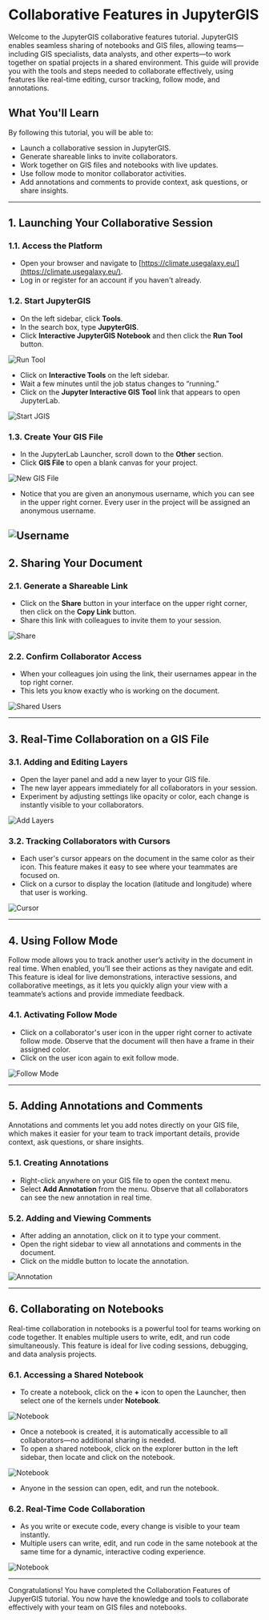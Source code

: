 # Collaborative Features in JupyterGIS

Welcome to the JupyterGIS collaborative features tutorial. JupyterGIS enables seamless sharing of notebooks and GIS files, allowing teams—including GIS specialists, data analysts, and other experts—to work together on spatial projects in a shared environment. This guide will provide you with the tools and steps needed to collaborate effectively, using features like real-time editing, cursor tracking, follow mode, and annotations.

## What You'll Learn

By following this tutorial, you will be able to:
- Launch a collaborative session in JupyterGIS.
- Generate shareable links to invite collaborators.
- Work together on GIS files and notebooks with live updates.
- Use follow mode to monitor collaborator activities.
- Add annotations and comments to provide context, ask questions, or share insights.
---

## 1. Launching Your Collaborative Session

### 1.1. Access the Platform
- Open your browser and navigate to [https://climate.usegalaxy.eu/](https://climate.usegalaxy.eu/).
- Log in or register for an account if you haven't already.

### 1.2. Start JupyterGIS
- On the left sidebar, click **Tools**.
- In the search box, type **JupyterGIS**.
- Click **Interactive JupyterGIS Notebook** and then click the **Run Tool** button.

![Run Tool](../../assets/images/tutorials/collaboration/run_tool.png)

- Click on **Interactive Tools** on the left sidebar.
- Wait a few minutes until the job status changes to “running.”
- Click on the **Jupyter Interactive GIS Tool** link that appears to open JupyterLab.

![Start JGIS](../../assets/images/tutorials/collaboration/start_jgis.png)

### 1.3. Create Your GIS File
- In the JupyterLab Launcher, scroll down to the **Other** section.
- Click **GIS File** to open a blank canvas for your project.  

![New GIS File](../../assets/images/tutorials/collaboration/new_gis_file.png)
- Notice that you are given an anonymous username, which you can see in the upper right corner. Every user in the project will be assigned an anonymous username.

![Username](../../assets/images/tutorials/collaboration/username.png)
---

## 2. Sharing Your Document

### 2.1. Generate a Shareable Link
- Click on the **Share** button in your interface on the upper right corner, then click on the **Copy Link** button.
- Share this link with colleagues to invite them to your session.  

![Share](../../assets/images/tutorials/collaboration/share.png)

### 2.2. Confirm Collaborator Access
- When your colleagues join using the link, their usernames appear in the top right corner.
- This lets you know exactly who is working on the document.  

![Shared Users](../../assets/images/tutorials/collaboration/shared_users.png)

---

## 3. Real-Time Collaboration on a GIS File

### 3.1. Adding and Editing Layers
- Open the layer panel and add a new layer to your GIS file.
- The new layer appears immediately for all collaborators in your session.
- Experiment by adjusting settings like opacity or color, each change is instantly visible to your collaborators.

![Add Layers](../../assets/images/tutorials/collaboration/add_layers.gif)

### 3.2. Tracking Collaborators with Cursors
- Each user's cursor appears on the document in the same color as their icon. This feature makes it easy to see where your teammates are focused on.
- Click on a cursor to display the location (latitude and longitude) where that user is working.

![Cursor](../../assets/images/tutorials/collaboration/cursor.png)

---

## 4. Using Follow Mode
Follow mode allows you to track another user’s activity in the document in real time. When enabled, you’ll see their actions as they navigate and edit. This feature is ideal for live demonstrations, interactive sessions, and collaborative meetings, as it lets you quickly align your view with a teammate’s actions and provide immediate feedback.

### 4.1. Activating Follow Mode
- Click on a collaborator's user icon in the upper right corner to activate follow mode. Observe that the document will then have a frame in their assigned color.
- Click on the user icon again to exit follow mode.

![Follow Mode](../../assets/images/tutorials/collaboration/follow_mode.gif)

---

## 5. Adding Annotations and Comments
Annotations and comments let you add notes directly on your GIS file, which makes it easier for your team to track important details, provide context, ask questions, or share insights.

### 5.1. Creating Annotations
- Right-click anywhere on your GIS file to open the context menu.
- Select **Add Annotation** from the menu. Observe that all collaborators can see the new annotation in real time.

### 5.2. Adding and Viewing Comments
- After adding an annotation, click on it to type your comment.
- Open the right sidebar to view all annotations and comments in the document. 
- Click on the middle button to locate the annotation.

![Annotation](../../assets/images/tutorials/collaboration/annotation.gif)

---

## 6. Collaborating on Notebooks

Real-time collaboration in notebooks is a powerful tool for teams working on code together. It enables multiple users to write, edit, and run code simultaneously. This feature is ideal for live coding sessions, debugging, and data analysis projects.

### 6.1. Accessing a Shared Notebook
- To create a notebook, click on the **+** icon to open the Launcher, then select one of the kernels under **Notebook**.

![Notebook](../../assets/images/tutorials/collaboration/create_notebook.png)
- Once a notebook is created, it is automatically accessible to all collaborators—no additional sharing is needed.
- To open a shared notebook, click on the explorer button in the left sidebar, then locate and click on the notebook.

![Notebook](../../assets/images/tutorials/collaboration/open_notebook.png)
- Anyone in the session can open, edit, and run the notebook.

### 6.2. Real-Time Code Collaboration
- As you write or execute code, every change is visible to your team instantly.
- Multiple users can write, edit, and run code in the same notebook at the same time for a dynamic, interactive coding experience.

![Notebook](../../assets/images/tutorials/collaboration/notebook.gif)

---

Congratulations! You have completed the Collaboration Features of JupyerGIS tutorial. You now have the knowledge and tools to collaborate effectively with your team on GIS files and notebooks. 
